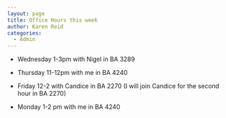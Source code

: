```yaml
---
layout: page
title: Office Hours this week
author: Karen Reid
categories:
  - Admin
---
```


 - Wednesday 1-3pm  with Nigel in BA 3289
 - Thursday 11-12pm with me in BA 4240
 - Friday 12-2 with Candice in BA 2270 (I will join Candice for the second hour in BA 2270)
 
 - Monday 1-2 pm with me in BA 4240
 